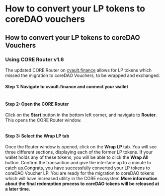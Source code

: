 # How to convert your LP tokens to coreDAO vouchers

## How to convert your LP tokens to coreDAO Vouchers

### **Using CORE Router v1.6** <a href="#using-core-router-v1.6" id="using-core-router-v1.6"></a>

The updated CORE Router on [cvault.finance](https://cvault.finance/) allows for LP tokens which missed the migration to coreDAO Vouchers, to be wrapped and exchanged.

#### **Step 1: Navigate to cvault.finance and connect your wallet** <a href="#step-1-navigate-to-cvault.finance-and-connect-your-wallet" id="step-1-navigate-to-cvault.finance-and-connect-your-wallet"></a>

<figure><img src="https://cdn-images-1.medium.com/max/600/1*KWwRHC-vrC6vrdTSJmyzWA.png" alt=""><figcaption></figcaption></figure>

#### **Step 2: Open the CORE Router** <a href="#step-2-open-the-core-router" id="step-2-open-the-core-router"></a>

Click on the **Start** button in the bottom left corner, and navigate to **Router**. This opens the CORE Router window.

<figure><img src="https://cdn-images-1.medium.com/max/600/1*4upKVI_V8Bs8pw8op7cf2g.png" alt=""><figcaption></figcaption></figure>

#### **Step 3: Select the Wrap LP tab** <a href="#step-3-select-the-wrap-lp-tab" id="step-3-select-the-wrap-lp-tab"></a>

Once the Router window is opened, click on the **Wrap LP** tab. You will see three different sections, displaying each of the former LP tokens. If your wallet holds any of these tokens, you will be able to click the **Wrap All** button. Confirm the transaction and give the interface up to a minute to catch up.Congrats, you have successfully converted your LP tokens to coreDAO Voucher LP. You are ready for the migration to coreDAO tokens which will have increased utility in the CORE ecosystem.**More information about the final redemption process to coreDAO tokens will be released at a later time.**

<figure><img src="https://cdn-images-1.medium.com/max/600/1*3fnUDnmGUFokZehFWjyeuA.png" alt=""><figcaption></figcaption></figure>
